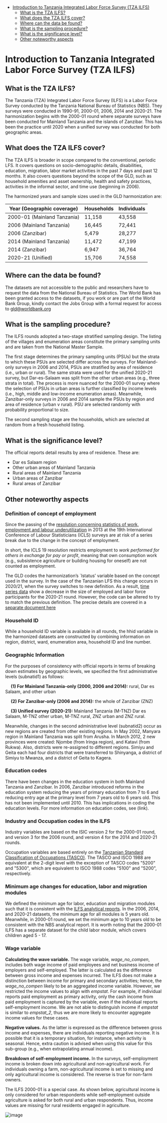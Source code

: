
-   [Introduction to Tanzania Integrated Labor Force Survey (TZA ILFS)](#introduction-to-tanzania-integrated-labor-force-survey-tza-ilfs)
    -   [What is the TZA ILFS?](#what-is-the-tza-ilfs)
    -   [What does the TZA ILFS cover?](#what-does-the-tza-ilfs-cover)
    -   [Where can the data be found?](#where-can-the-data-be-found)
    -   [What is the sampling
        procedure?](#what-is-the-sampling-procedure)
    -   [What is the significance
        level?](#what-is-the-significance-level)
    -   [Other noteworthy aspects](#other-noteworthy-aspects)

# Introduction to Tanzania Integrated Labor Force Survey (TZA ILFS)

## What is the TZA ILFS?

The Tanzania (TZA) Integrated Labor Force Survey (ILFS) is a Labor Force Survey conducted by the Tanzania National Bureau of Statistics (NBS). They surveys were conducted in 1990-91, 2000-01, 2006, 2014 and 2020-21. The harmonization begins with the 2000-01 round where separate surveys have been conducted for Mainland Tanzania and the islands of Zanzibar. This has been the practice until 2020 when a unified survey was conducted for both geographic areas.

## What does the TZA ILFS cover?

The TZA ILFS is broader in scope compared to the conventional, periodic LFS. It covers questions on socio-demographic details, disabilities, education, migration, labor market activities in the past 7 days and past 12 months. It also covers questions beyond the scope of the GLD, such as household amenities and asset ownership, health and safety practices, activities in the informal sector, and time use (beginning in 2006). 

The harmonized years and sample sizes used in the GLD harmonization are:

| **Year (Geographic coverage)** | **Households** | **Individuals** |
|--------------------------------|----------------|-----------------|
| 2000-01 (Mainland Tanzania)    | 11,158         | 43,558          |
| 2006 (Mainland Tanzania)       | 16,445         | 72,441          |
| 2006 (Zanzibar)                | 5,479          | 28,277          |
| 2014 (Mainland Tanzania)       | 11,472         | 47,199          |
| 2014 (Zanzibar)                | 6,947          | 36,764          |
| 2020-21 (Unified)              | 15,706         | 74,558          |

## Where can the data be found?

The datasets are not accessible to the public and researchers have to request the data from the National Bureau of Statistics. The World Bank has been granted access to the datasets, if you work or are part of the World Bank Group, kindly contact the Jobs Group with a formal request for access to gld@worldbank.org

## What is the sampling procedure?

The ILFS rounds adopted a two-stage stratified sampling design. The listing of the villages and enumeration areas constitute the primary sampling units and are taken from the National Master Sample.

The first stage determines the primary sampling units (PSUs) but the strata to which these PSUs are selected differ across the surveys. For Mainland-only surveys in 2006 and 2014, PSUs are stratified by area of residence (i.e., urban or rural). The same strata were used for the unified 2020-21 survey, but Dar-es-Salaam was split from the other urban areas (e.g., three strata in total). The process is more nuanced for the 2000-01 survey where the selection of PSUs in urban areas is further classified by income levels (i.e., high, middle and low-income enumeration areas). Meanwhile, Zanzibar-only surveys in 2006 and 2014 sample the PSUs by region and area of residence (urban v rural). PSU are selected randomly with probability proportional to size.

The second sampling stage are the households, which are selected at random from a fresh household listing.  

## What is the significance level?

The official reports detail results by area of residence. These are:

- Dar es Salaam region
- Other urban areas of Mainland Tanzania
- Rural areas of Mainland Tanzania
- Urban areas of Zanzibar
- Rural areas of Zanzibar

## Other noteworthy aspects

### Definition of concept of employment

Since the passing of the [resolution concerning statistics of work, employment and labour underutilization](https://www.ilo.org/global/statistics-and-databases/standards-and-guidelines/resolutions-adopted-by-international-conferences-of-labour-statisticians/WCMS_230304/lang--en/index.htm) in 2013 at the 19th International Conference of Labour Statisticians (ICLS) surveys are at risk of a series break due to the change in the concept of employment.

In short, the ICLS 19 resolution restricts employment to *work performed for others in exchange for pay or profit*, meaning that own consumption work (e.g., subsistence agriculture or building housing for oneself) are not counted as employment.

The GLD codes the harmonization’s `lstatus’ variable based on the concept used in the survey. In the case of the Tanzanian LFS this change occurs in 2020/21, when the survey switches to new definition. As a result, [time series data](Utilities/01_A_1_LFP_over_years.png) show a decrease in the size of employed and labor force participants for the 2020-21 round. However, the code can be altered to try to match the previous definition. The precise details are covered in a [separate document here](Converting%20between%20ICLS%20Definitions.md)

### Household ID

While a household ID variable is available in all rounds, the hhid variable in the harmonized datasets are constructed by combining information on region, district, ward, enumeration area, household ID and line number. 

### Geographic Information

For the purposes of consistency with official reports in terms of breaking down estimates by geographic levels, we specified the first administrative levels (subnatid1) as follows:

&emsp; **(1)	For Mainland Tanzania-only (2000, 2006 and 2014):** rural, Dar es Salaam, and other urban

&emsp; **(2)	For Zanzibar-only (2006 and 2014):** the whole of Zanzibar (ZNZ)

&emsp; **(3)	Unified survey (2020-21):** Mainland Tanzania (M-TNZ) Dar es Salaam, M-TNZ other urban, M-TNZ rural, ZNZ urban and ZNZ rural.

Meanwhile, changes in the second administrative level (subnatid2) occur as new regions are created from other existing regions. In May 2002, Manyara region in Mainland Tanzania was split from Arusha. In March 2012, 2 new provinces were created: Njombe (from Iringa region), and Katavi (from Rukwa). Also, districts were re-assigned to different regions. Simiyu and Geita each had four districts that were transferred to Shinyanga, a district of Simiyu to Mwanza, and a district of Geita to Kagera.

### Education codes

There have been changes in the education system in both Mainland Tanzania and Zanzibar. In 2006, Zanzibar introduced reforms in the education system reducing the years of primary education from 7 to 6 and reducing entry age at the primary level from 7 years old to 6 years old. This has not been implemented until 2010. This has implications in coding the education levels. For more information on education codes, see (link). 

### Industry and Occupation codes in the ILFS

Industry variables are based on the ISIC version 2 for the 2000-01 round, and version 3 for the 2006 round, and version 4 for the 2014 and 2020-21 rounds. 

Occupation variables are based entirely on the [Tanzanian Standard Classification of Occupations (TASCO)](Utilities/TASCO_CSN_1-10.pdf). The TASCO and ISCO 1988 are equivalent at the 2-digit level with the exception of TASCO codes "5200" and "5300", which are equivalent to ISCO 1988 codes "5100" and "5200", respectively. 

### Minimum age changes for education, labor and migration modules

We defined the minimum age for labor, education and migration modules such that it is consistent with the [ILFS analytical reports](https://www.nbs.go.tz/index.php/en/census-surveys/labour-statistics). In the 2006, 2014, and 2020-21 datasets, the minimum age for all modules is 5 years old. Meanwhile, in 2000-01 round, we set the minimum age to 10 years old to be consistent with the NBS analytical report. It is worth noting that the 2000-01 ILFS has a separate dataset for the child labor module, which covers children aged 5 - 17. 

### Wage variable

**Calculating the wave variable.** The wage variable, *wage_no_compen*, includes both wage income of paid employees and net business income of employers and self-employed. The latter is calculated as the difference between gross income and expenses incurred. The ILFS does not make a distinction between income for primary and secondary activities; hence, the *wage_no_compen* likely to be an aggregated income variable. However, we restricted the income values to align with *empstat*. For example, if individual reports paid employment as primary activity, only the cash income from paid employment is captured by the variable, even if the individual reports self-employment income. We are not able to distinguish income if *empstat* is similar to *empstat_2*, thus we are more likely to encounter aggregate income values for these cases.

**Negative values.**  As the latter is expressed as the difference between gross income and expenses, there are individuals reporting negative income. It is possible that it is a temporary situation, for instance, when activity is seasonal. Hence, extra caution is advised when using this value for this sub-group (e.g., when extrapolating annual income).

**Breakdown of self-employment income.** In the surveys, self-employment income is broken down into agricultural and non-agricultural work. For individuals owning a farm, non-agricultural income is set to missing and only agricultural income is considered. The reverse is true for non-farm owners. 

The ILFS 2000-01 is a special case. As shown below, agricultural income is only considered for urban respondents while self-employment outside agriculture is asked for both rural and urban respondents. Thus, income values are missing for rural residents engaged in agriculture. 

![image](Utilities/Survey_nonag_ag.PNG)


